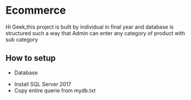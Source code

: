 # Ecommerce
Hi Geek,this project is built by individual in final year and database is structured such a way that Admin can enter any category of product with sub category

## How to setup
+ Database
* Install SQL Server 2017
* Copy entire querie from mydb.txt
